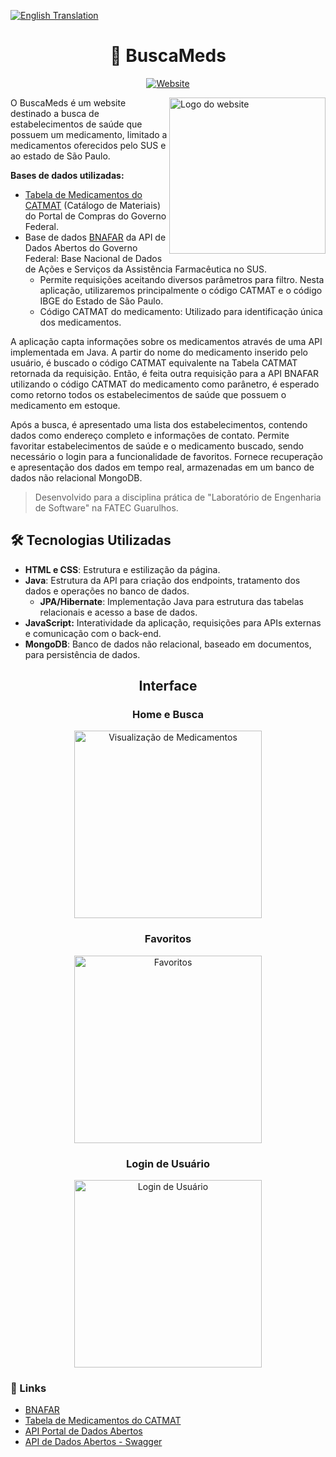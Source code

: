 [![English Translation](https://img.shields.io/badge/English%20Translation-2d314a?style=for-the-badge)](https://github.com/Sara-Robles/busca-meds/blob/main/README-translation.md) 

<div align="center">
  
# 💊 BuscaMeds </h1> 

 [![Website](https://img.shields.io/badge/Acesse%20o%20BuscaMeds-035a7d?style=for-the-badge)](LINK)

</div>

<a href="https://github.com/Sara-Robles/busca-meds">
 <img src="https://github.com/Sara-Robles/busca-meds/blob/main/imagens/logo.png" width="250px" alt="Logo do website" align="right"> 
</a>

O BuscaMeds é um website destinado a busca de estabelecimentos de saúde que possuem um medicamento, limitado a medicamentos oferecidos pelo SUS e ao estado de São Paulo. 

**Bases de dados utilizadas:**
- [Tabela de Medicamentos do CATMAT](https://integracao.esusab.ufsc.br/ledi/documentacao/referencias/tabela_catmat.html) (Catálogo de Materiais) do Portal de Compras do Governo Federal.
- Base de dados [BNAFAR](https://apidadosabertos.saude.gov.br/v1/#/BNAFAR/get_daf_estoque_medicamentos_bnafar_horus) da API de Dados Abertos do Governo Federal: Base Nacional de Dados de Ações e Serviços da Assistência Farmacêutica no SUS.
  - Permite requisições aceitando diversos parâmetros para filtro. Nesta aplicação, utilizaremos principalmente o código CATMAT e o código IBGE do Estado de São Paulo.
  - Código CATMAT do medicamento: Utilizado para identificação única dos medicamentos.

A aplicação capta informações sobre os medicamentos através de uma API implementada em Java. A partir do nome do medicamento inserido pelo usuário, é buscado o código CATMAT equivalente na Tabela CATMAT retornada da requisição. Então, é feita outra requisição para a API BNAFAR utilizando o código CATMAT do medicamento como parânetro, é esperado como retorno todos os estabelecimentos de saúde que possuem o medicamento em estoque. 

Após a busca, é apresentado uma lista dos estabelecimentos, contendo dados como endereço completo e informações de contato. Permite favoritar estabelecimentos de saúde e o medicamento buscado, sendo necessário o login para a funcionalidade de favoritos. Fornece recuperação e apresentação dos dados em tempo real, armazenadas em um banco de dados não relacional MongoDB.

> Desenvolvido para a disciplina prática de "Laboratório de Engenharia de Software" na FATEC Guarulhos. 

## :hammer_and_wrench: Tecnologias Utilizadas

- **HTML e CSS**: Estrutura e estilização da página.
- **Java**: Estrutura da API para criação dos endpoints, tratamento dos dados e operações no banco de dados.
  - **JPA/Hibernate**: Implementação Java para estrutura das tabelas relacionais e acesso a base de dados.
- **JavaScript:** Interatividade da aplicação, requisições para APIs externas e comunicação com o back-end.
- **MongoDB**: Banco de dados não relacional, baseado em documentos, para persistência de dados.
  
<h2 align="center">Interface</h2>

<div align="center">

### Home e Busca

<img src="https://github.com/Sara-Robles/busca-meds/blob/main/imagens/atualizar-cadastro.jpg" width="300px" alt="Visualização de Medicamentos">  

### Favoritos

<img src="https://github.com/Sara-Robles/busca-meds/blob/main/imagens/cadastro-produto.jpg" width="300px" alt="Favoritos">  

### Login de Usuário

<img src="https://github.com/Sara-Robles/busca-meds/blob/main/imagens/login-usuario.jpg" width="300px" alt="Login de Usuário">  


</div>



### 🔗 Links

- [BNAFAR](https://www.gov.br/saude/pt-br/composicao/sectics/daf/bnafar)
- [Tabela de Medicamentos do CATMAT](https://integracao.esusab.ufsc.br/ledi/documentacao/referencias/tabela_catmat.html)
- [API Portal de Dados Abertos](https://www.gov.br/conecta/catalogo/apis/api-portal-de-dados-abertos)
- [API de Dados Abertos - Swagger](https://apidadosabertos.saude.gov.br/v1/#/BNAFAR/get_daf_estoque_medicamentos_bnafar_horus)

